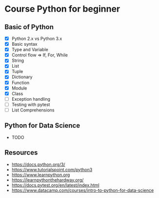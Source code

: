 # Course Python for beginner

## Basic of Python
* [x] Python 2.x vs Python 3.x
* [x] Basic syntax
* [x] Type and Variable
* [x] Control flow => If, For, While
* [x] String
* [x] List
* [x] Tuple
* [x] Dictionary
* [x] Function
* [x] Module
* [x] Class
* [ ] Exception handling
* [ ] Testing with pytest
* [ ] List Comprehensions

## Python for Data Science
* TODO

## Resources
* https://docs.python.org/3/
* https://www.tutorialspoint.com/python3
* https://www.learnpython.org
* https://learnpythonthehardway.org/
* https://docs.pytest.org/en/latest/index.html
* https://www.datacamp.com/courses/intro-to-python-for-data-science

